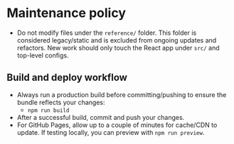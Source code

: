 # Maintenance policy

- Do not modify files under the `reference/` folder. This folder is considered legacy/static and is excluded from ongoing updates and refactors. New work should only touch the React app under `src/` and top-level configs.

## Build and deploy workflow

- Always run a production build before committing/pushing to ensure the bundle reflects your changes:
	- `npm run build`
- After a successful build, commit and push your changes.
- For GitHub Pages, allow up to a couple of minutes for cache/CDN to update. If testing locally, you can preview with `npm run preview`.

